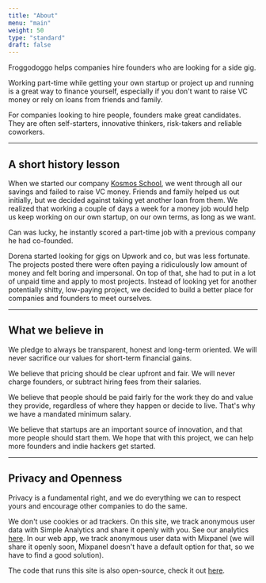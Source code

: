 ```yaml
---
title: "About"
menu: "main"
weight: 50
type: "standard"
draft: false
---
```


Froggodoggo helps companies hire founders who are looking for a side gig.

Working part-time while getting your own startup or project up and running is a great way to finance yourself, especially if you don't want to raise VC money or rely on loans from friends and family.

For companies looking to hire people, founders make great candidates. They are often self-starters, innovative thinkers, risk-takers and reliable coworkers.

****
## **A short history lesson**

When we started our company <a href="https://kosmosschool.com" target="_blank" class="link">Kosmos School</a>, we went through all our savings and failed to raise VC money. Friends and family helped us out initially, but we decided against taking yet another loan from them. We realized that working a couple of days a week for a money job would help us keep working on our own startup, on our own terms, as long as we want.

Can was lucky, he instantly scored a part-time job with a previous company he had co-founded.

Dorena started looking for gigs on Upwork and co, but was less fortunate. The projects posted there were often paying a ridiculously low amount of money and felt boring and impersonal. On top of that, she had to put in a lot of unpaid time and apply to most projects. Instead of looking yet for another potentially shitty, low-paying project, we decided to build a better place for companies and founders to meet ourselves.

****
## **What we believe in**

We pledge to always be transparent, honest and long-term oriented. We will never sacrifice our values for short-term financial gains.

We believe that pricing should be clear upfront and fair. We will never charge founders, or subtract hiring fees from their salaries.

We believe that people should be paid fairly for the work they do and value they provide, regardless of where they happen or decide to live. That's why we have a mandated minimum salary.

We believe that startups are an important source of innovation, and that more people should start them. We hope that with this project, we can help more founders and indie hackers get started.

****
## **Privacy and Openness**

Privacy is a fundamental right, and we do everything we can to respect yours and encourage other companies to do the same.

We don't use cookies or ad trackers. On this site, we track anonymous user data with Simple Analytics and share it openly with you. See our analytics <a href="https://simpleanalytics.com/froggodoggo.com" target="_blank" class="link">here</a>. In our web app, we track anonymous user data with Mixpanel (we will share it openly soon, Mixpanel doesn't have a default option for that, so we have to find a good solution).

The code that runs this site is also open-source, check it out <a href="https://github.com/Buesi/froggodoggo-hugo" target="_blank" class="link">here</a>.

